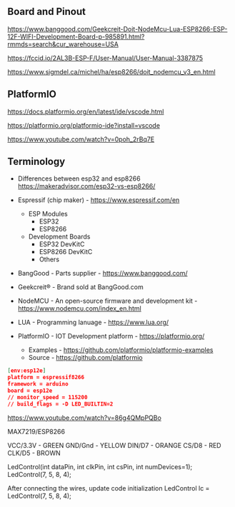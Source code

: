 ## Board and Pinout

https://www.banggood.com/Geekcreit-Doit-NodeMcu-Lua-ESP8266-ESP-12F-WIFI-Development-Board-p-985891.html?rmmds=search&cur_warehouse=USA

https://fccid.io/2AL3B-ESP-F/User-Manual/User-Manual-3387875

https://www.sigmdel.ca/michel/ha/esp8266/doit_nodemcu_v3_en.html

## PlatformIO

https://docs.platformio.org/en/latest/ide/vscode.html

https://platformio.org/platformio-ide?install=vscode

https://www.youtube.com/watch?v=0poh_2rBq7E

## Terminology

* Differences between esp32 and esp8266 https://makeradvisor.com/esp32-vs-esp8266/

* Espressif (chip maker) - https://www.espressif.com/en
  * ESP Modules
    * ESP32
    * ESP8266
  * Development Boards
    * ESP32 DevKitC
    * ESP8266 DevKitC
    * Others
* BangGood - Parts supplier - https://www.banggood.com/
* Geekcreit® - Brand sold at BangGood.com
* NodeMCU - An open-source firmware and development kit - https://www.nodemcu.com/index_en.html
* LUA - Programming lanuage - https://www.lua.org/
* PlatformIO - IOT Development platform - https://platformio.org/
  * Examples - https://github.com/platformio/platformio-examples
  * Source - https://github.com/platformio

```json
[env:esp12e]
platform = espressif8266
framework = arduino
board = esp12e
// monitor_speed = 115200
// build_flags = -D LED_BUILTIN=2
```


https://www.youtube.com/watch?v=86g4QMpPQBo

MAX7219/ESP8266

VCC/3.3V - GREEN
GND/Gnd - YELLOW
DIN/D7 - ORANGE
CS/D8 - RED
CLK/D5 - BROWN

LedControl(int dataPin, int clkPin, int csPin, int numDevices=1);
LedControl(7, 5, 8, 4);

After connecting the wires, update code initialization LedControl lc = LedControl(7, 5, 8, 4);
